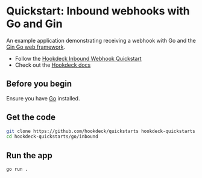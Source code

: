 # Quickstart: Inbound webhooks with Go and Gin

An example application demonstrating receiving a webhook with Go and the [Gin Go web framework](https://github.com/gin-gonic/gin).

- Follow the [Hookdeck Inbound Webhook Quickstart](https://hookdeck.com/docs/receive-webhooks?lang=go&ref=github-quickstarts)
- Check out the [Hookdeck docs](https://hookdeck.com/docs?ref=github-quickstarts)

## Before you begin

Ensure you have [Go](https://go.dev/doc/install) installed.

## Get the code

```sh
git clone https://github.com/hookdeck/quickstarts hookdeck-quickstarts
cd hookdeck-quickstarts/go/inbound
```

## Run the app

```sh
go run .
```
